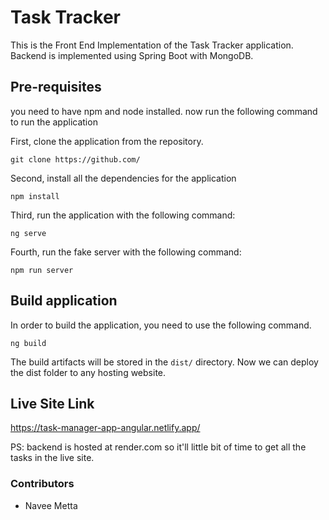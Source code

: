# Task Tracker

This is the Front End Implementation of the Task Tracker application. Backend is implemented using Spring Boot with MongoDB.

## Pre-requisites

you need to have npm and node installed.
now run the following command to run the application

First, clone the application from the repository.

```shell
git clone https://github.com/
```

Second, install all the dependencies for the application

```shell
npm install
```

Third, run the application with the following command:

```shell
ng serve
```

Fourth, run the fake server with the following command:

```shell
npm run server
```

## Build application

In order to build the application, you need to use the following command.

```shell
ng build
```

The build artifacts will be stored in the `dist/` directory. Now we can deploy the dist folder to any hosting website.

## Live Site Link

https://task-manager-app-angular.netlify.app/

PS: backend is hosted at render.com so it'll little bit of time to get all the tasks in the live site.

### Contributors

- Navee Metta
